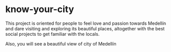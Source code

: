 # know-your-city
This project is oriented for people to feel love and passion towards Medellín and dare visiting and exploring its beautiful places, altogether with the best social projects to get familiar with the locals.

Also, you will see a beautiful view of city of Medellín
